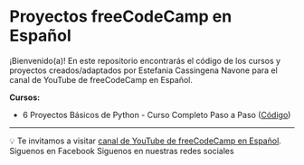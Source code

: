 # Proyectos freeCodeCamp en Español

¡Bienvenido(a)! En este repositorio encontrarás el código de los cursos y proyectos creados/adaptados por Estefania Cassingena Navone para el canal de YouTube de freeCodeCamp en Español.

**Cursos:**

* 6 Proyectos Básicos de Python - Curso Completo Paso a Paso ([Código](https://github.com/estefaniacn/freecodecamp-proyectos-youtube/tree/main/6-proyectos-basicos-python))

-----


💡 Te invitamos a visitar [canal de YouTube de freeCodeCamp en Español](https://www.youtube.com/freecodecampespanol).
Siguenos en Facebook
Siguenos en nuestras redes sociales